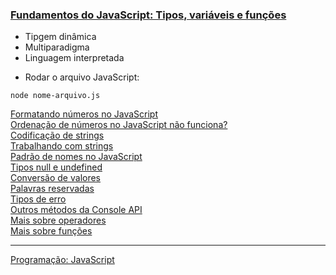 <a href="https://cursos.alura.com.br/course/fundamentos-javascript-tipos-variaveis-funcoes/task/94080"><h3>Fundamentos do JavaScript: Tipos, variáveis e funções</h3></a>

<ul>
    <li>Tipgem dinâmica</li>
    <li>Multiparadigma</li>
    <li>Linguagem interpretada</li>
</ul>

- Rodar o arquivo JavaScript:
```
node nome-arquivo.js
```

<a href="https://www.alura.com.br/artigos/formatando-numeros-no-javascript">Formatando números no JavaScript</a>
<br>
<a href="https://www.alura.com.br/artigos/ordenacao-de-numeros-no-javascript-nao-funciona">Ordenação de números no JavaScript não funciona?</a>
<br>
<a href="https://cursos.alura.com.br/course/fundamentos-javascript-tipos-variaveis-funcoes/task/94101">Codificação de strings</a>
<br>
<a href="https://cursos.alura.com.br/course/fundamentos-javascript-tipos-variaveis-funcoes/task/94103">Trabalhando com strings</a>
<br>
<a href="https://cursos.alura.com.br/course/fundamentos-javascript-tipos-variaveis-funcoes/task/94105">Padrão de nomes no JavaScript</a>
<br>
<a href="https://cursos.alura.com.br/course/fundamentos-javascript-tipos-variaveis-funcoes/task/94106">Tipos null e undefined</a>
<br>
<a href="https://cursos.alura.com.br/course/fundamentos-javascript-tipos-variaveis-funcoes/task/94131">Conversão de valores</a>
<br>
<a href="https://cursos.alura.com.br/course/fundamentos-javascript-tipos-variaveis-funcoes/task/94132">Palavras reservadas</a>
<br>
<a href="https://cursos.alura.com.br/course/fundamentos-javascript-tipos-variaveis-funcoes/task/94137">Tipos de erro</a>
<br>
<a href="https://cursos.alura.com.br/course/fundamentos-javascript-tipos-variaveis-funcoes/task/94138">Outros métodos da Console API</a>
<br>
<a href="https://cursos.alura.com.br/course/fundamentos-javascript-tipos-variaveis-funcoes/task/94142">Mais sobre operadores</a>
<br>
<a href="https://cursos.alura.com.br/course/fundamentos-javascript-tipos-variaveis-funcoes/task/94148">Mais sobre funções</a>
<br><hr>
<a href="https://cursos.alura.com.br/category/programacao/javascript-programacao">Programação: JavaScript</a>